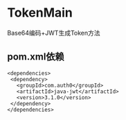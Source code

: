# TokenMain
Base64编码+JWT生成Token方法

## pom.xml依赖
    <dependencies>
     <dependency>
       <groupId>com.auth0</groupId>
       <artifactId>java-jwt</artifactId>
       <version>3.1.0</version>
     </dependency>
    </dependencies>
